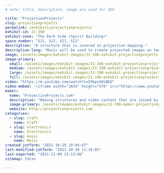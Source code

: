 ```yaml
---
# note: title, description, image are used for SEO

title: "ProjectionProjects"
slug: projectionprojects
permalink: /exhibits/projectionprojects/
exhibit-id: 21-190
exhibit-zone: "The Dark Side (Spirit Building)"
space-number: "SJ1, SJ2, SI1, SI2"
description: "A structure that is covered in projection mapping."
description-long: "Music will be used to create projected images on two pieces of scaffolding covered with miscellaneous shapes."
image: /assets/images/exhibit-images/21-190-exhibit-projectionprojects-5d289462-a649-48c8-bee3-e28335ce0e28-large.jpeg
image-primary: 
  small: /assets/images/exhibit-images/21-190-exhibit-projectionprojects-5d289462-a649-48c8-bee3-e28335ce0e28-small.jpeg
  medium: /assets/images/exhibit-images/21-190-exhibit-projectionprojects-5d289462-a649-48c8-bee3-e28335ce0e28-medium.jpeg
  large: /assets/images/exhibit-images/21-190-exhibit-projectionprojects-5d289462-a649-48c8-bee3-e28335ce0e28-large.jpeg
  full: /assets/images/exhibit-images/21-190-exhibit-projectionprojects-5d289462-a649-48c8-bee3-e28335ce0e28-full.jpeg
video: "https://m.youtube.com/watch?v=I9bpsdUiNEU"
video-embed: '<iframe width="1024" height="576" src="https://www.youtube.com/embed/I9bpsdUiNEU?feature=oembed" frameborder="0" allow="accelerometer; autoplay; clipboard-write; encrypted-media; gyroscope; picture-in-picture" allowfullscreen></iframe>'
maker: 
  name: "ProjectionProjects.com"
  description: "Making structures and video content that are joined by the craft of projection mapping."
  image-primary: /assets/images/exhibit-images/21-190-maker-projectionprojects-1fdee946-a7d6-47b5-ae1c-ccd52d99ca53-medium.jpeg
  website: http://projectionprojects.com
categories: 
  - slug: craft
    name: Craft
  - slug: electronics
    name: Electronics
  - slug: music
    name: Music
created-jotform: "2021-10-29 19:04:47"
last-modified-jotform: "2021-10-30 11:16:05"
last-exported: "2021-11-09 15:13:06"
sitemap: false

---
```

